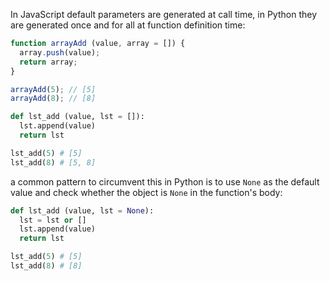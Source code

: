 In JavaScript default parameters are generated at call time, in Python they are generated once and for all at function definition time:

```javascript
function arrayAdd (value, array = []) {
  array.push(value);
  return array;
}

arrayAdd(5); // [5]
arrayAdd(8); // [8]
```

```python
def lst_add (value, lst = []):
  lst.append(value)
  return lst

lst_add(5) # [5]
lst_add(8) # [5, 8]
```

a common pattern to circumvent this in Python is to use `None` as the default value and check whether the object is `None` in the function's body:

```python
def lst_add (value, lst = None):
  lst = lst or []
  lst.append(value)
  return lst

lst_add(5) # [5]
lst_add(8) # [8]
```
